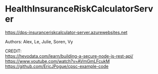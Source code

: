 # HealthInsuranceRiskCalculatorServer

https://dps-insuranceriskcalculator-server.azurewebsites.net  

  
Authors: Alex, Le, Julie, Soren, Vy  
   
CREDIT:  
https://hevodata.com/learn/building-a-secure-node-js-rest-api/  
https://www.youtube.com/watch?v=AVmGmLFcukM  
https://github.com/EricJPogue/cpsc-example-code  
